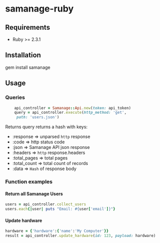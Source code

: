 # samanage-ruby

## Requirements
- Ruby >= 2.3.1

## Installation
gem install samanage



## Usage
### Queries

```ruby
    api_controller = Samanage::Api.new(token: api_token)
    query = api_controller.execute(http_method: 'get',
     path: 'users.json')
```
Returns query returns a hash with keys:
- :response => unparsed `http` response
- :code => http status code
- :json => Samanage API json response
- :headers => `http` response.headers
- :total_pages => total pages
- :total_count => total count of records
- :data => `Hash` of response body

### Function examples
#### Return all Samanage Users
```ruby
users = api_controller.collect_users
users.each{|user| puts "Email: #{user['email']}"}
```

#### Update hardware
```ruby
hardware = {'hardware':{'name':'My Computer'}}
result = api_controller.update_hardware(id: 123, payload: hardware)
```